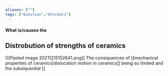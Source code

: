 ```yaml
---
aliases: [""]
tags: ["Question","QFormat3"]
---
```


#### What is/causes the
## Distrobution of strengths of ceramics
![[Pasted image 20211215152641.png]]
The consiquences of [[mechanical properties of ceramics|dislocation motion in ceramics]] being so limited and the subsiquential []